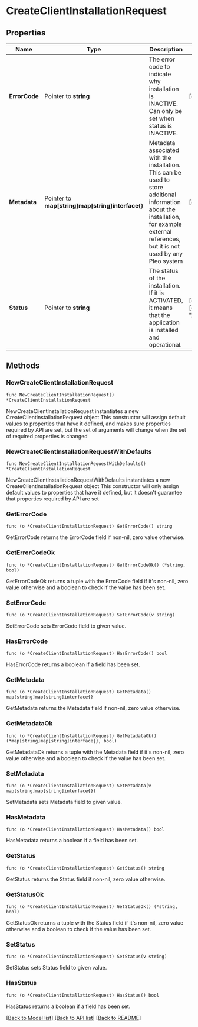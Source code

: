 # CreateClientInstallationRequest

## Properties

Name | Type | Description | Notes
------------ | ------------- | ------------- | -------------
**ErrorCode** | Pointer to **string** | The error code to indicate why installation is INACTIVE. Can only be set when status is INACTIVE. | [optional] 
**Metadata** | Pointer to **map[string]map[string]interface{}** | Metadata associated with the installation. This can be used to store additional information about the installation, for example  external references, but it is not used by any Pleo system | [optional] 
**Status** | Pointer to **string** | The status of the installation. If it is ACTIVATED, it means that the application is installed and operational. | [optional] [default to "ACTIVATED"]

## Methods

### NewCreateClientInstallationRequest

`func NewCreateClientInstallationRequest() *CreateClientInstallationRequest`

NewCreateClientInstallationRequest instantiates a new CreateClientInstallationRequest object
This constructor will assign default values to properties that have it defined,
and makes sure properties required by API are set, but the set of arguments
will change when the set of required properties is changed

### NewCreateClientInstallationRequestWithDefaults

`func NewCreateClientInstallationRequestWithDefaults() *CreateClientInstallationRequest`

NewCreateClientInstallationRequestWithDefaults instantiates a new CreateClientInstallationRequest object
This constructor will only assign default values to properties that have it defined,
but it doesn't guarantee that properties required by API are set

### GetErrorCode

`func (o *CreateClientInstallationRequest) GetErrorCode() string`

GetErrorCode returns the ErrorCode field if non-nil, zero value otherwise.

### GetErrorCodeOk

`func (o *CreateClientInstallationRequest) GetErrorCodeOk() (*string, bool)`

GetErrorCodeOk returns a tuple with the ErrorCode field if it's non-nil, zero value otherwise
and a boolean to check if the value has been set.

### SetErrorCode

`func (o *CreateClientInstallationRequest) SetErrorCode(v string)`

SetErrorCode sets ErrorCode field to given value.

### HasErrorCode

`func (o *CreateClientInstallationRequest) HasErrorCode() bool`

HasErrorCode returns a boolean if a field has been set.

### GetMetadata

`func (o *CreateClientInstallationRequest) GetMetadata() map[string]map[string]interface{}`

GetMetadata returns the Metadata field if non-nil, zero value otherwise.

### GetMetadataOk

`func (o *CreateClientInstallationRequest) GetMetadataOk() (*map[string]map[string]interface{}, bool)`

GetMetadataOk returns a tuple with the Metadata field if it's non-nil, zero value otherwise
and a boolean to check if the value has been set.

### SetMetadata

`func (o *CreateClientInstallationRequest) SetMetadata(v map[string]map[string]interface{})`

SetMetadata sets Metadata field to given value.

### HasMetadata

`func (o *CreateClientInstallationRequest) HasMetadata() bool`

HasMetadata returns a boolean if a field has been set.

### GetStatus

`func (o *CreateClientInstallationRequest) GetStatus() string`

GetStatus returns the Status field if non-nil, zero value otherwise.

### GetStatusOk

`func (o *CreateClientInstallationRequest) GetStatusOk() (*string, bool)`

GetStatusOk returns a tuple with the Status field if it's non-nil, zero value otherwise
and a boolean to check if the value has been set.

### SetStatus

`func (o *CreateClientInstallationRequest) SetStatus(v string)`

SetStatus sets Status field to given value.

### HasStatus

`func (o *CreateClientInstallationRequest) HasStatus() bool`

HasStatus returns a boolean if a field has been set.


[[Back to Model list]](../README.md#documentation-for-models) [[Back to API list]](../README.md#documentation-for-api-endpoints) [[Back to README]](../README.md)


